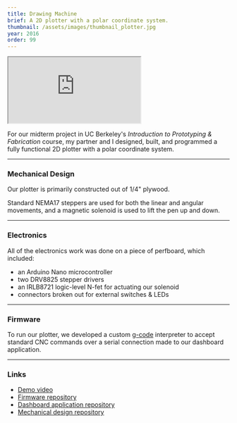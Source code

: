 ```yaml
---
title: Drawing Machine
brief: A 2D plotter with a polar coordinate system.
thumbnail: /assets/images/thumbnail_plotter.jpg
year: 2016
order: 99
---
```


<iframe src="http://stl.brentyi.com/viewer/1484125055069" scrolling="no"></iframe>

For our midterm project in UC Berkeley's *Introduction to Prototyping & Fabrication* course, my partner and I designed, built, and programmed a fully functional 2D plotter with a polar coordinate system.

---

### Mechanical Design

Our plotter is primarily constructed out of 1/4" plywood.

Standard NEMA17 steppers are used for both the linear and angular movements, and a magnetic solenoid is used to lift the pen up and down.

---

### Electronics

All of the electronics work was done on a piece of perfboard, which included:
- an Arduino Nano microcontroller
- two DRV8825 stepper drivers
- an IRLB8721 logic-level N-fet for actuating our solenoid
- connectors broken out for external switches & LEDs

---

### Firmware

To run our plotter, we developed a custom [g-code](https://en.wikipedia.org/wiki/G-code) interpreter to accept standard CNC commands over a serial connection made to our dashboard application. 

---

### Links

- [Demo video](https://www.youtube.com/watch?v=BZjUXDSYovs)
- [Firmware repository](https://github.com/brentyi/drawing_machine_firmware)
- [Dashboard application repository](https://github.com/brentyi/drawing_machine_dashboard)
- [Mechanical design repository](https://github.com/nanditapiyer/drawing_machine_hardware)
